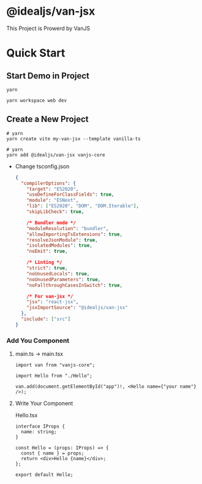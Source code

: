 # @idealjs/van-jsx

This Project is Prowerd by VanJS

# Quick Start

## Start Demo in Project

```
yarn
```

```
yarn workspace web dev
```

## Create a New Project

```
# yarn
yarn create vite my-van-jsx --template vanilla-ts
```

```
# yarn
yarn add @idealjs/van-jsx vanjs-core
```

- Change tsconfig.json

  ```json
  {
    "compilerOptions": {
      "target": "ES2020",
      "useDefineForClassFields": true,
      "module": "ESNext",
      "lib": ["ES2020", "DOM", "DOM.Iterable"],
      "skipLibCheck": true,

      /* Bundler mode */
      "moduleResolution": "bundler",
      "allowImportingTsExtensions": true,
      "resolveJsonModule": true,
      "isolatedModules": true,
      "noEmit": true,

      /* Linting */
      "strict": true,
      "noUnusedLocals": true,
      "noUnusedParameters": true,
      "noFallthroughCasesInSwitch": true,

      /* For van-jsx */
      "jsx": "react-jsx",
      "jsxImportSource": "@idealjs/van-jsx"
    },
    "include": ["src"]
  }
  ```

### Add You Component

1. main.ts -> main.tsx

   ```tsx
   import van from "vanjs-core";

   import Hello from "./Hello";

   van.add(document.getElementById("app")!, <Hello name={"your name"} />);
   ```

2. Write Your Component

   Hello.tsx

   ```tsx
   interface IProps {
     name: string;
   }

   const Hello = (props: IProps) => {
     const { name } = props;
     return <div>Hello {name}</div>;
   };

   export default Hello;
   ```
